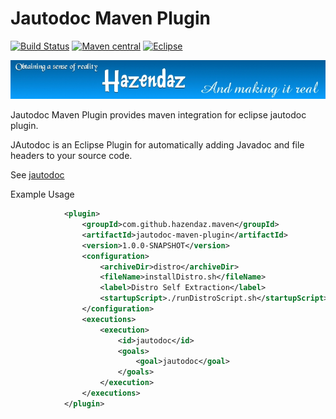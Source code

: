 Jautodoc Maven Plugin
=====================

[![Build Status](https://travis-ci.org/hazendaz/jautodoc-maven-plugin.svg?branch=master)](https://travis-ci.org/hazendaz/jautodoc-maven-plugin)
[![Maven central](https://maven-badges.herokuapp.com/maven-central/com.github.hazendaz.maven/jautodoc-maven-plugin/badge.svg)](https://maven-badges.herokuapp.com/maven-central/com.github.hazendaz.maven/jautodoc-maven-plugin)
[![Eclipse](https://img.shields.io/badge/license-Eclipse-blue.svg)](https://www.eclipse.org/legal/epl-v10.html)

![hazendaz](src/site/resources/images/hazendaz-banner.jpg)

Jautodoc Maven Plugin provides maven integration for eclipse jautodoc plugin.

JAutodoc is an Eclipse Plugin for automatically adding Javadoc and file headers to your source code.

See [jautodoc](http://jautodoc.sourceforge.net/)

Example Usage

```xml
            <plugin>
                <groupId>com.github.hazendaz.maven</groupId>
                <artifactId>jautodoc-maven-plugin</artifactId>
                <version>1.0.0-SNAPSHOT</version>
                <configuration>
                    <archiveDir>distro</archiveDir>
                    <fileName>installDistro.sh</fileName>
                    <label>Distro Self Extraction</label>
                    <startupScript>./runDistroScript.sh</startupScript>
                </configuration>
                <executions>
                    <execution>
                        <id>jautodoc</id>
                        <goals>
                            <goal>jautodoc</goal>
                        </goals>
                    </execution>
                </executions>
            </plugin>
```
